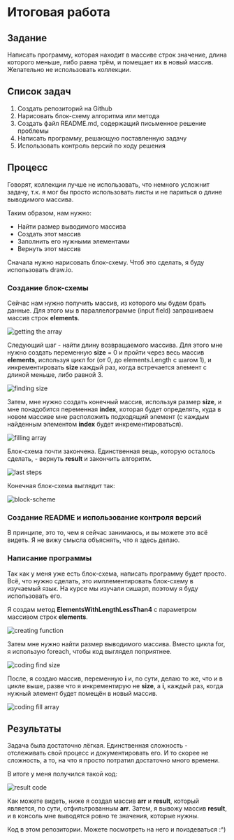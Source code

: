 # Итоговая работа

## Задание

Написать программу, которая находит в массиве строк значение, длина которого меньше, либо равна трём, и помещает их в новый массив. Желательно не использовать коллекции.

## Список задач

1. Создать репозиторий на Github
2. Нарисовать блок-схему алгоритма или метода
3. Создать файл README.md, содержащий письменное решение проблемы
4. Написать программу, решающую поставленную задачу
5. Использовать контроль версий по ходу решения

## Процесс

Говорят, коллекции лучше не использовать, что немного усложнит задачу, т.к. я мог бы просто использовать листы и не париться о длине выводимого массива.

Таким образом, нам нужно:

- Найти размер выводимого массива
- Создать этот массив
- Заполнить его нужными элементами
- Вернуть этот массив

Сначала нужно нарисовать блок-схему. Чтоб это сделать, я буду использовать draw.io.

### Создание блок-схемы

Сейчас нам нужно получить массив, из которого мы будем брать данные. Для этого мы в параллелограмме (input field) запрашиваем массив строк **elements**.

![getting the array](pics/input.png)

Следующий шаг - найти длину возвращаемого массива. Для этого мне нужно создать переменную **size** = 0
и пройти через весь массив **elements**, используя цикл for (от 0, до elements.Length с шагом 1), и инкрементировать **size**
каждый раз, когда встречается элемент с длиной меньше, либо равной 3.

![finding size](pics/find_amount_of_elms.png)

Затем, мне нужно создать конечный массив, используя размер **size**, и мне понадобится переменная **index**,
которая будет определять, куда в новом массиве мне расположить подходящий элемент (с каждым найденным элементом **index** будет
инкрементироваться).

![filling array](pics/fill_array.png)

Блок-схема почти закончена. Единственная вещь, которую осталось сделать, - вернуть **result** и закончить алгоритм.

![last steps](pics/finish_algo.png)

Конечная блок-схема выглядит так:

![block-scheme](pics/algo_block_scheme.png)

### Создание README и использование контроля версий

В принципе, это то, чем я сейчас занимаюсь, и вы можете это всё видеть. Я не вижу смысла объяснять, что я здесь делаю.

### Написание программы

Так как у меня уже есть блок-схема, написать программу будет просто. Всё, что нужно сделать, это имплементировать блок-схему
в изучаемый язык. На курсе мы изучали сишарп, поэтому я буду использовать его.

Я создам метод **ElementsWithLengthLessThan4** с параметром массивом строк **elements**.

![creating function](pics/create_func.png)

Затем мне нужно найти размер выводимого массива. Вместо цикла for, я использую foreach, чтобы код выглядел поприятнее.

![coding find size](pics/code_size_of_arr.png)

После, я создаю массив, переменную **i** и, по сути, делаю то же, что и в цикле выше, разве что я инкрементирую не **size**, а **i**,
каждый раз, когда нужный элемент будет помещён в новый массив.  

![coding fill array](pics/code_fill_array.png)

## Результаты

Задача была достаточно лёгкая. Единственная сложность - отслеживать свой процесс и документировать его. И то скорее не сложность, 
а то, на что я просто потратил достаточно много времени.

В итоге у меня получился такой код:

![result code](pics/result_code.png)

Как можете видеть, ниже я создал массив **arr** и **result**, который является, по сути, отфильтрованным **arr**.
Затем, я вывожу массив **result**, и в консоль мне выводятся ровно те значения, которые нужны.

Код в этом репозитории. Можете посмотреть на него и поиздеваться :^)